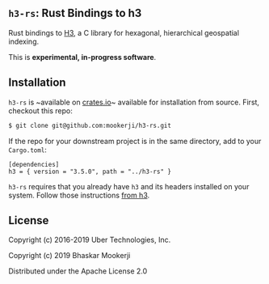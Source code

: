 ## `h3-rs`: Rust Bindings to h3

Rust bindings to [H3][h3_uber], a C library for hexagonal, hierarchical geospatial
indexing.

This is **experimental, in-progress software**.

## Installation

`h3-rs` is ~available on [crates.io][crates_h3_rs]~ available for installation
from source. First, checkout this repo:

```bash
$ git clone git@github.com:mookerji/h3-rs.git
```

If the repo for your downstream project is in the same directory, add to your
`Cargo.toml`:

```
[dependencies]
h3 = { version = "3.5.0", path = "../h3-rs" }
```

`h3-rs` requires that you already have `h3` and its headers installed on your
system. Follow those instructions [from h3][h3_install].

## License

Copyright (c) 2016-2019 Uber Technologies, Inc.

Copyright (c) 2019 Bhaskar Mookerji

Distributed under the Apache License 2.0

[h3_uber]: https://uber.github.io/h3/#/
[h3_install]: https://github.com/uber/h3#installing
[crates_h3_rs]: https://github.com/mookerji/h3-rs
